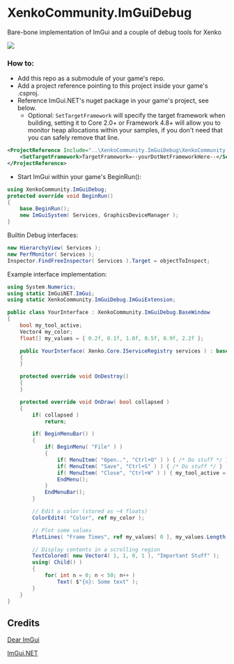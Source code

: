 XenkoCommunity.ImGuiDebug
=====

Bare-bone implementation of ImGui and a couple of debug tools for Xenko

![](https://user-images.githubusercontent.com/5742236/55237373-563a1400-5232-11e9-8c24-beeaf127c0ac.png)

### How to:
* Add this repo as a submodule of your game's repo.
* Add a project reference pointing to this project inside your game's .csproj.
* Reference ImGui.NET's nuget package in your game's project, see below.
	* Optional: ``SetTargetFramework`` will specify the target framework when building, setting it to Core 2.0+ or Framework 4.8+ will allow you to monitor heap allocations within your samples, if you don't need that you can safely remove that line.
```xml
<ProjectReference Include="..\XenkoCommunity.ImGuiDebug\XenkoCommunity.ImGuiDebug.csproj" >
	<SetTargetFramework>TargetFramework=--yourDotNetFrameworkHere--</SetTargetFramework>
</ProjectReference>
```
* Start ImGui within your game's BeginRun():
```cs
using XenkoCommunity.ImGuiDebug;
protected override void BeginRun()
{
    base.BeginRun();
    new ImGuiSystem( Services, GraphicsDeviceManager );
}
```

Builtin Debug interfaces:
```cs
new HierarchyView( Services );
new PerfMonitor( Services );
Inspector.FindFreeInspector( Services ).Target = objectToInspect;
```

Example interface implementation:
```cs
using System.Numerics;
using static ImGuiNET.ImGui;
using static XenkoCommunity.ImGuiDebug.ImGuiExtension;

public class YourInterface : XenkoCommunity.ImGuiDebug.BaseWindow
{
    bool my_tool_active;
    Vector4 my_color;
    float[] my_values = { 0.2f, 0.1f, 1.0f, 0.5f, 0.9f, 2.2f };

    public YourInterface( Xenko.Core.IServiceRegistry services ) : base( services )
    {
    }

    protected override void OnDestroy()
    {
    }

    protected override void OnDraw( bool collapsed )
    {
        if( collapsed )
            return;

        if( BeginMenuBar() )
        {
            if( BeginMenu( "File" ) )
            {
                if( MenuItem( "Open..", "Ctrl+O" ) ) { /* Do stuff */ }
                if( MenuItem( "Save", "Ctrl+S" ) ) { /* Do stuff */ }
                if( MenuItem( "Close", "Ctrl+W" ) ) { my_tool_active = false; }
                EndMenu();
            }
            EndMenuBar();
        }

        // Edit a color (stored as ~4 floats)
        ColorEdit4( "Color", ref my_color );

        // Plot some values
        PlotLines( "Frame Times", ref my_values[ 0 ], my_values.Length );

        // Display contents in a scrolling region
        TextColored( new Vector4( 1, 1, 0, 1 ), "Important Stuff" );
        using( Child() )
        {
            for( int n = 0; n < 50; n++ )
                Text( $"{n}: Some text" );
        }
    }
}

```

Credits
-------
[Dear ImGui](https://github.com/ocornut/imgui)

[ImGui.NET](https://github.com/mellinoe/ImGui.NET)